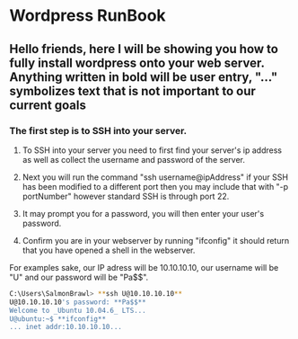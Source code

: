 # Wordpress RunBook

## Hello friends, here I will be showing you how to fully install wordpress onto your web server. Anything written in **bold** will be user entry, "..." symbolizes text that is not important to our current goals

### The first step is to SSH into your server.  
1. To SSH into your server you need to first find your server's ip address as well as collect the username and password of the server.

2. Next you will run the command "ssh username@ipAddress" if your SSH has been modified to a different port then you may include that with "-p portNumber" however standard SSH is through port 22.

3. It may prompt you for a password, you will then enter your user's password.

4. Confirm you are in your webserver by running "ifconfig" it should return that you have opened a shell in the webserver.

For examples sake, our IP adress will be 10.10.10.10, our username will be "U" and our password will be "Pa$$".

```sh
C:\Users\SalmonBrawl> **ssh U@10.10.10.10**
U@10.10.10.10's password: **Pa$$**
Welcome to _Ubuntu 10.04.6_ LTS... 
U@ubuntu:~$ **ifconfig**
... inet addr:10.10.10.10...
```
